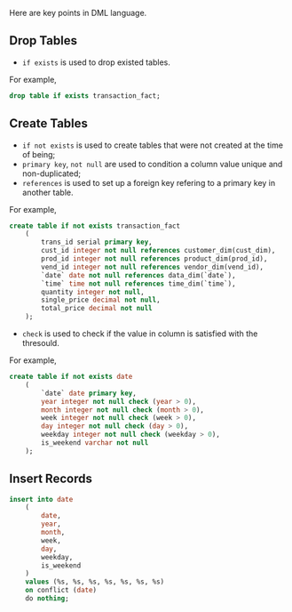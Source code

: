 Here are key points in DML language.

## Drop Tables
- `if exists` is used to drop existed tables. 

For example,

``` SQL
drop table if exists transaction_fact;
```
## Create Tables
- `if not exists` is used to create tables that were not created at the time of being; 
- `primary key`, `not null` are used to condition a column value unique and non-duplicated;
- `references` is used to set up a foreign key refering to a primary key in another table.

For example,

``` SQL
create table if not exists transaction_fact
    (
        trans_id serial primary key,
        cust_id integer not null references customer_dim(cust_dim),
        prod_id integer not null references product_dim(prod_id),
        vend_id integer not null references vendor_dim(vend_id),
        `date` date not null references data_dim(`date`),
        `time` time not null references time_dim(`time`),
        quantity integer not null,
        single_price decimal not null,
        total_price decimal not null
    );
```

- `check` is used to check if the value in column is satisfied with the thresould.

For example,
```SQL
create table if not exists date
    (
        `date` date primary key,
        year integer not null check (year > 0),
        month integer not null check (month > 0),
        week integer not null check (week > 0),
        day integer not null check (day > 0),
        weekday integer not null check (weekday > 0),
        is_weekend varchar not null 
    );
```

## Insert Records
```SQL
insert into date
    (
        date,
        year,
        month,
        week,
        day,
        weekday,
        is_weekend
    )
    values (%s, %s, %s, %s, %s, %s, %s)
    on conflict (date)
    do nothing;
```